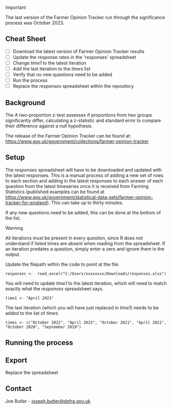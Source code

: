 > [!IMPORTANT]
> The last version of the Farmer Opinion Tracker run through the significance process was October 2023.

## Cheat Sheet
- [ ] Download the latest version of Farmer Opinion Tracker results
- [ ] Update the response rates in the 'responses' spreadsheet
- [ ] Change _time1_ to the latest iteration
- [ ] Add the last iteration to the _times_ list
- [ ] Verify that no new questions need to be added
- [ ] Run the process
- [ ] Replace the _responses_ spreadsheet within the repository

## Background

The A two-proportion z-test assesses if proportions from two groups significantly differ, calculating a z-statistic and standard error to compare their difference against a null hypothesis.

The release of the Farmer Opinion Tracker can be found at: https://www.gov.uk/government/collections/farmer-opinion-tracker

## Setup

The _responses_ spreadsheet will have to be downloaded and updated with the latest responses. This is a manual process of adding a new set of rows to each section and adding in the latest responses to each answer of each question from the latest timeseries once it is received from Farming Statistics (published examples can be found at https://www.gov.uk/government/statistical-data-sets/farmer-opinion-tracker-for-england). This can take up to thirty minutes.

If any new questions need to be added, this can be done at the bottom of the list. 

> [!WARNING]
> All iterations must be present in every question, since R does not understand if listed times are absent when reading from the spreadsheet. If an iteration predates a question, simply enter a zero and ignore them in the output.

Update the filepath within the code to point at the file.
```
responses <-  read_excel("C:/Users/xxxxxxxx/Downloads/responses.xlsx")
```


You will need to update _time1_ to the latest iteration, which will need to match exactly what the _responses_ spreadsheet says.
```
time1 <- "April 2023"
```

The last iteration (which you will have just replaced in _time1_) needs to be added to the list of _times_.
```
times <- c("October 2022", "April 2022", "October 2021", "April 2021", "October 2020", "September 2019")
```

## Running the process

## Export
Replace the spreadsheet

## Contact

Joe Butler - joseph.butler@defra.gov.uk
